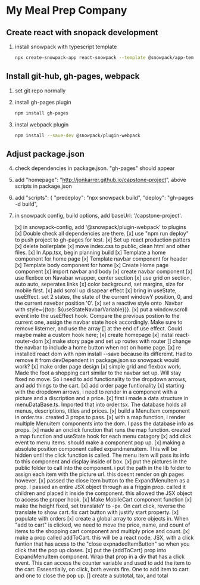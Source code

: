 # My Meal Prep Company

## Create react with snopack development

1. install snowpack with typescript template

    ```bash
    npx create-snowpack-app react-snowpack --template @snowpack/app-template-react-typescript
    ```

## Install git-hub, gh-pages, webpack

1. set git repo normally
2. install gh-pages plugin

    ```bash
    npm install gh-pages
    ```

3. instal webpack plugin

    ```bash
    npm install --save-dev @snowpack/plugin-webpack
    ```

## Adjust package.json

4. check dependencies in package.json. "gh-pages" should appear
6. add "homepage": "http://jonkarrer.github.io/capstone-project", above scripts in package.json
7. add  "scripts": {
          "predeploy": "npx snowpack build",
          "deploy": "gh-pages -d build",
8.  in snowpack config, build options, 
            add baseUrl: '/capstone-project'.
      
      [x] in snowpack-config, add '@snowpack/plugin-webpack' to plugins
    [x] Double check all dependencies are there. 
    [x] use "npm run deploy" to push project to gh-pages for test.
[x] Set up react production patters
    [x] delete boilerplate
    [x] move index.css to public, clean html and other files. 
[x] In App.tsx, begin planning build
    [x] Template a home component for home page
    [x] Template navbar component for header
    [x] Template body component for home
[x] Create Home page component
    [x] import navbar and body
[x] create navbar component
    [x] use flexbox on Navabar wrapper, center section
    [x] use grid on section, auto auto, seperates links
    [x] color background, set margins, size for mobile first.
    [x] add scroll up disapear effect
        [x] bring in useState, useEffect. set 2 states, the state of the 
            current windowY position, 0, and the current navebar position
            '0'.
        [x] set a reactive style onto .Navbar with 
            style={{top: ${useStateNavbarVariable}}}. 
        [x] put a window.scroll event into the useEffect hook. Compare 
            the previous postion to the current one, assign the navbar
            state hook accordingly. Make sure to remove listerner, and use the array [] at the end of use effect. Could maybe make a custom hook here;
[x] create homepage
[x] instal react-router-dom
[x] make story page and set up routes with router
    [] change the navbar to include a home button when not on home page. 
[x] re installed react dom with npm install --save because its differemt. Had to remove it from devDependent in package.json so snowpack would work?
[x] make order page design
    [x] simple grid and flexbox work. Made the foot a shopping cart similar to the navbar set up. Will stay fixed no move. So i need to add functionality to the dropdown arrows, and add things to the cart. 
[x] add order page funtionality
    [x] starting with the dropdown arrows, i need to render in a component with a picture and a discription and a price.
    [x] first i made a data structure in menuDataBase.ts. Imported that into order.tsx. The database holds all menus, descriptions, titles and prices. 
    [x] build a MenuItem component in order.tsx. created 3 props to pass. 
    [x] with a map function, i render multiple Menuitem components into the dom. I pass the database info as props. 
    [x] made an onclick function that runs the map function. created a map function and useState hook for each menu catagory
[x] add click event to menu items. should make a component pop up.
    [x] making a absolute position component called expandmenuitem. This will be hidden until the click function is called. The menu item will pass its info to this component and display inside of box.
    [x] put the pictures in the public folder to call into the component. i put the path in the lib folder
    to assign each item with the picture url. this doesnt render on gh pages however. 
    [x] passed the close item button to the ExpandMenuItem as a prop. I passed an entire JSX object through
    as a friggin prop. called it children and placed it inside the component. this allowed the JSX object to access the proper hook. 
[x] Make MobileCart component function
    [x] make the height fixed, set translateY to -px. On cart click, reverse the translate to show cart. 
    fix cart button with justify start property. 
[x] populate with orders
    [x] create a global array to store objects in. When "add to cart" is clicked, we need to move the price, name, and count of items to the shopping cart component and multiply price and count. 
    [x] make a prop called addToCart. this will be a react node, JSX, with a click funtion that has acess to the "close expnadedItemButton" so when you click that the pop up closes.
    [x] put the {addToCart} prop into ExpandMenuItem component. Wrap that prop in a div that has a click event. 
    This can access the counter variable and used to add the item to the cart. Essesntially, on click, both events fire. One to add item to cart and one to close the pop up.
[] create a subtotal, tax, and total
